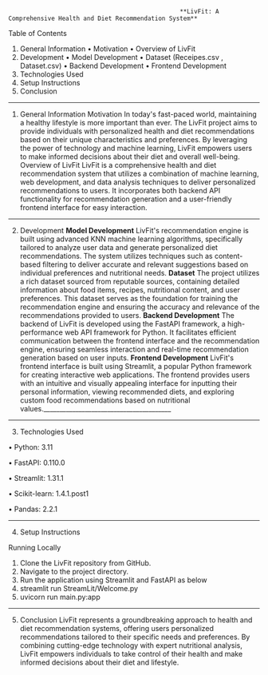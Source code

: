                                                     **LivFit: A Comprehensive Health and Diet Recommendation System**
Table of Contents
1.	General Information
        •	Motivation
        •	Overview of LivFit
3.	Development
        •	Model Development
        •	Dataset (Receipes.csv , Dataset.csv)
        •	Backend Development
        •	Frontend Development
4.  Technologies Used
5.	Setup Instructions
6.	Conclusion
________________________________________________________________________________
1. General Information
Motivation
In today's fast-paced world, maintaining a healthy lifestyle is more important than ever. The LivFit project aims to provide individuals with personalized health and diet recommendations based on their unique characteristics and preferences. By leveraging the power of technology and machine learning, LivFit empowers users to make informed decisions about their diet and overall well-being.
Overview of LivFit
LivFit is a comprehensive health and diet recommendation system that utilizes a combination of machine learning, web development, and data analysis techniques to deliver personalized recommendations to users. It incorporates both backend API functionality for recommendation generation and a user-friendly frontend interface for easy interaction.
________________________________________________________________________________
2. Development
**Model Development**
LivFit's recommendation engine is built using advanced KNN machine learning algorithms, specifically tailored to analyze user data and generate personalized diet recommendations. The system utilizes techniques such as content-based filtering to deliver accurate and relevant suggestions based on individual preferences and nutritional needs.
**Dataset**
The project utilizes a rich dataset sourced from reputable sources, containing detailed information about food items, recipes, nutritional content, and user preferences. This dataset serves as the foundation for training the recommendation engine and ensuring the accuracy and relevance of the recommendations provided to users.
**Backend Development**
The backend of LivFit is developed using the FastAPI framework, a high-performance web API framework for Python. It facilitates efficient communication between the frontend interface and the recommendation engine, ensuring seamless interaction and real-time recommendation generation based on user inputs.
**Frontend Development**
LivFit's frontend interface is built using Streamlit, a popular Python framework for creating interactive web applications. The frontend provides users with an intuitive and visually appealing interface for inputting their personal information, viewing recommended diets, and exploring custom food recommendations based on nutritional values.________________________________________
________________________________________________________________________________
3. Technologies Used
   
•	Python: 3.11

•	FastAPI: 0.110.0

•	Streamlit: 1.31.1

•	Scikit-learn: 1.4.1.post1

•	Pandas: 2.2.1

________________________________________________________________________________
4. Setup Instructions
   
Running Locally
1.	Clone the LivFit repository from GitHub.
2.	Navigate to the project directory.
3.	Run the application using Streamlit and  FastAPI as below
4.	streamlit run StreamLit/Welcome.py
5.	uvicorn run main.py:app
________________________________________
5. Conclusion
LivFit represents a groundbreaking approach to health and diet recommendation systems, offering users personalized recommendations tailored to their specific needs and preferences. By combining cutting-edge technology with expert nutritional analysis, LivFit empowers individuals to take control of their health and make informed decisions about their diet and lifestyle.

